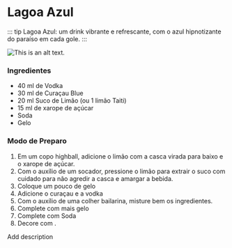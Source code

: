 # Lagoa Azul

::: tip
Lagoa Azul: um drink vibrante e refrescante, com o azul hipnotizante do paraíso em cada gole.
:::


![This is an alt text.](https://images.unsplash.com/photo-1551782450-3939704166fc?q=80&w=2069&auto=format&fit=crop&ixlib=rb-4.0.3&ixid=M3wxMjA3fDB8MHxwaG90by1wYWdlfHx8fGVufDB8fHx8fA%3D%3D "This is a sample image.")

### Ingredientes
* 40 ml de Vodka 
* 30 ml de Curaçau Blue 
* 20 ml Suco de Limão (ou 1 limão Taiti)
* 15 ml de xarope de açúcar
* Soda
* Gelo

### Modo de Preparo

1. Em um copo highball, adicione o limão com a casca virada para baixo e o xarope de açúcar. 
2. Com o auxílio de um socador, pressione o limão para extrair o suco com cuidado para não agredir a casca e amargar a bebida.
3. Coloque um pouco de gelo
4. Adicione o curaçau e a vodka
4. Com o auxílio de uma colher bailarina, misture bem os ingredientes.
5. Complete com mais gelo 
6. Complete com Soda
6. Decore com .

Add description